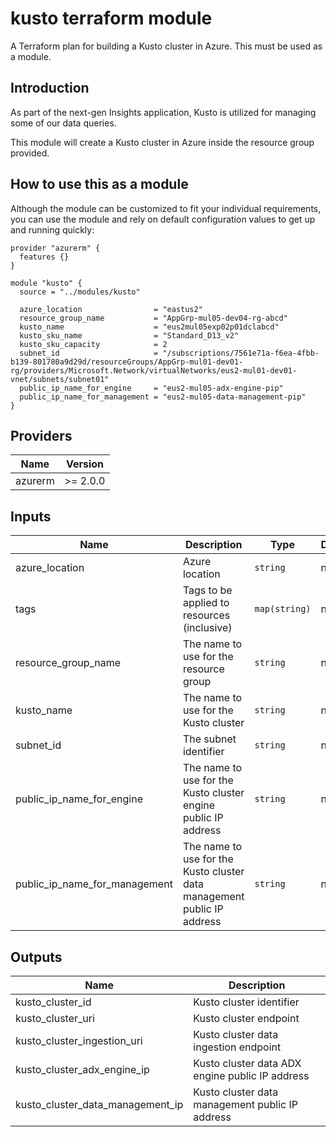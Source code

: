 # kusto terraform module

A Terraform plan for building a Kusto cluster in Azure. This must be used as a module.

## Introduction

As part of the next-gen Insights application, Kusto is utilized for managing some of our data queries.

This module will create a Kusto cluster in Azure inside the resource group provided.

## How to use this as a module

Although the module can be customized to fit your individual requirements, you can use the module and rely on default configuration values to get up and running quickly:

```hcl
provider "azurerm" {
  features {}
}

module "kusto" {
  source = "../modules/kusto"

  azure_location                = "eastus2"
  resource_group_name           = "AppGrp-mul05-dev04-rg-abcd"
  kusto_name                    = "eus2mul05exp02p01dclabcd"
  kusto_sku_name                = "Standard_D13_v2"
  kusto_sku_capacity            = 2
  subnet_id                     = "/subscriptions/7561e71a-f6ea-4fbb-b139-801780a9d29d/resourceGroups/AppGrp-mul01-dev01-rg/providers/Microsoft.Network/virtualNetworks/eus2-mul01-dev01-vnet/subnets/subnet01"
  public_ip_name_for_engine     = "eus2-mul05-adx-engine-pip"
  public_ip_name_for_management = "eus2-mul05-data-management-pip"
}
```

<!--- BEGIN_TF_DOCS --->

## Providers

| Name    | Version  |
| ------- | -------- |
| azurerm | >= 2.0.0 |

## Inputs

| Name                          | Description                                                             | Type          | Default | Required |
| ----------------------------- | ----------------------------------------------------------------------- | ------------- | ------- | :------: |
| azure_location                | Azure location                                                          | `string`      | n/a     |   yes    |
| tags                          | Tags to be applied to resources (inclusive)                             | `map(string)` | n/a     |   yes    |
| resource_group_name           | The name to use for the resource group                                  | `string`      | n/a     |   yes    |
| kusto_name                    | The name to use for the Kusto cluster                                   | `string`      | n/a     |   yes    |
| subnet_id                     | The subnet identifier                                                   | `string`      | n/a     |   yes    |
| public_ip_name_for_engine     | The name to use for the Kusto cluster engine public IP address          | `string`      | n/a     |   yes    |
| public_ip_name_for_management | The name to use for the Kusto cluster data management public IP address | `string`      | n/a     |   yes    |

## Outputs

| Name                             | Description                                     |
| -------------------------------- | ----------------------------------------------- |
| kusto_cluster_id                 | Kusto cluster identifier                        |
| kusto_cluster_uri                | Kusto cluster endpoint                          |
| kusto_cluster_ingestion_uri      | Kusto cluster data ingestion endpoint           |
| kusto_cluster_adx_engine_ip      | Kusto cluster data ADX engine public IP address |
| kusto_cluster_data_management_ip | Kusto cluster data management public IP address |

<!--- END_TF_DOCS --->
